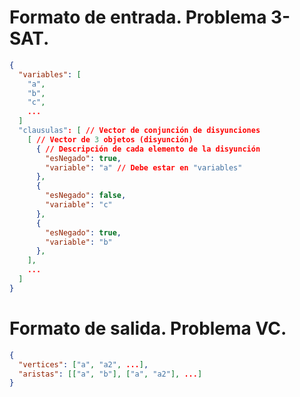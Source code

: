 # Formato de entrada. Problema 3-SAT.
```json
{
  "variables": [
    "a",
    "b",
    "c",
    ...
  ]
  "clausulas": [ // Vector de conjunción de disyunciones
    [ // Vector de 3 objetos (disyunción)
      { // Descripción de cada elemento de la disyunción
        "esNegado": true,
        "variable": "a" // Debe estar en "variables"
      },
      {
        "esNegado": false,
        "variable": "c"
      },
      {
        "esNegado": true,
        "variable": "b"
      },
    ],
    ...
  ]
}
```
# Formato de salida. Problema VC.
```json
{
  "vertices": ["a", "a2", ...],
  "aristas": [["a", "b"], ["a", "a2"], ...]
}
```